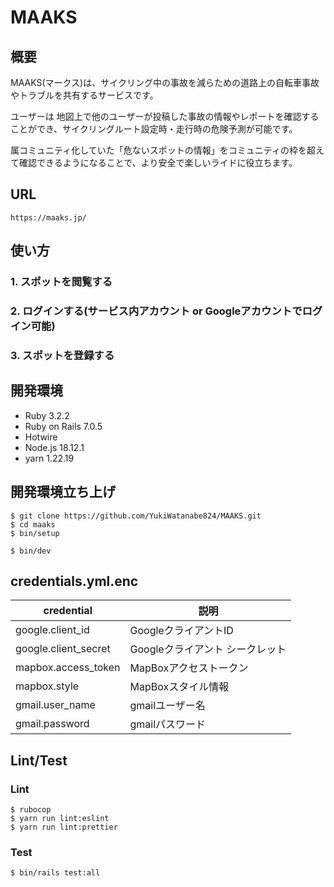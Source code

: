 
# MAAKS


## 概要
MAAKS(マークス)は、サイクリング中の事故を減らための道路上の自転車事故やトラブルを共有するサービスです。

ユーザーは 地図上で他のユーザーが投稿した事故の情報やレポートを確認することができ、サイクリングルート設定時・走行時の危険予測が可能です。

属コミュニティ化していた「危ないスポットの情報」をコミュニティの枠を超えて確認できるようになることで、より安全で楽しいライドに役立ちます。

## URL
```
https://maaks.jp/
```

## 使い方
### 1. スポットを閲覧する

### 2. ログインする(サービス内アカウント or Googleアカウントでログイン可能)

### 3. スポットを登録する

## 開発環境
- Ruby 3.2.2
- Ruby on Rails 7.0.5
- Hotwire
- Node.js 18.12.1
- yarn 1.22.19

## 開発環境立ち上げ
```
$ git clone https://github.com/YukiWatanabe824/MAAKS.git
$ cd maaks
$ bin/setup

$ bin/dev
```

## credentials.yml.enc

| credential | 説明 |
|---|---|
| google.client_id | GoogleクライアントID |
| google.client_secret | Googleクライアント シークレット |
| mapbox.access_token | MapBoxアクセストークン |
| mapbox.style | MapBoxスタイル情報 |
| gmail.user_name | gmailユーザー名 |
| gmail.password | gmailパスワード |

## Lint/Test
### Lint
```
$ rubocop
$ yarn run lint:eslint
$ yarn run lint:prettier
```

### Test
```
$ bin/rails test:all
```